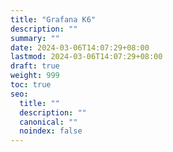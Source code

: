 ```yaml
---
title: "Grafana K6"
description: ""
summary: ""
date: 2024-03-06T14:07:29+08:00
lastmod: 2024-03-06T14:07:29+08:00
draft: true
weight: 999
toc: true
seo:
  title: ""
  description: ""
  canonical: ""
  noindex: false
---
```

